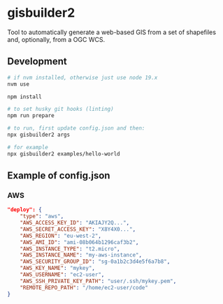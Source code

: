 # gisbuilder2

Tool to automatically generate a web-based GIS from a set of shapefiles and, optionally, from a OGC WCS.

## Development

```bash
# if nvm installed, otherwise just use node 19.x
nvm use

npm install

# to set husky git hooks (linting)
npm run prepare

# to run, first update config.json and then:
npx gisbuilder2 args

# for example
npx gisbuilder2 examples/hello-world
```

## Example of config.json

### AWS

```json
"deploy": {
    "type": "aws",
    "AWS_ACCESS_KEY_ID": "AKIAJY2Q...",
    "AWS_SECRET_ACCESS_KEY": "X8Y4X0...",
    "AWS_REGION": "eu-west-2",
    "AWS_AMI_ID": "ami-08b064b1296caf3b2",
    "AWS_INSTANCE_TYPE": "t2.micro",
    "AWS_INSTANCE_NAME": "my-aws-instance",
    "AWS_SECURITY_GROUP_ID": "sg-0a1b2c3d4e5f6a7b8",
    "AWS_KEY_NAME": "mykey",
    "AWS_USERNAME": "ec2-user",
    "AWS_SSH_PRIVATE_KEY_PATH": "user/.ssh/mykey.pem",
    "REMOTE_REPO_PATH": "/home/ec2-user/code"
}
```
